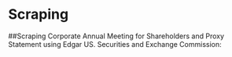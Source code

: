 # Scraping
##Scraping Corporate Annual Meeting for Shareholders and Proxy Statement using Edgar US. Securities and Exchange Commission: 
